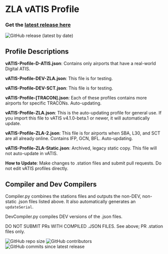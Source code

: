 # ZLA vATIS Profile

### **Get the [latest release here](https://github.com/ZLA-ARTCC/vatis-profiles/releases/latest)**

![GitHub release (latest by date)](https://img.shields.io/github/v/release/ZLA-ARTCC/vatis-profiles?style=for-the-badge)

## Profile Descriptions

**vATIS-Profile-D-ATIS.json**: Contains only airports that have a real-world Digital ATIS.

**vATIS-Profile-DEV-ZLA.json**: This file is for testing.

**vATIS-Profile-DEV-SCT.json**: This file is for testing.

**vATIS-Profile-[TRACON].json**: Each of these profiles contains more airports for specific TRACONs. Auto-updating.

**vATIS-Profile-ZLA.json**: This is the auto-updating profile for general use. If you import this file to vATIS v4.1.0-beta.1 or newer, it will automatically update.

**vATIS-Profile-ZLA-2.json**: This file is for airports when SBA, L30, and SCT are all already online. Contains IFP, GCN, BFL. Auto-updating.

**vATIS-Profile-ZLA-Static.json**: Archived, legacy static copy. This file will not auto-update in vATIS.


**How to Update**: Make changes to .station files and submit pull requests. Do not edit vATIS profiles directly.

## Compiler and Dev Compilers

Compiler.py combines the stations files and outputs the non-DEV, non-static .json files listed above. It also automatically generates an `updateSerial`.

DevCompiler.py compiles DEV versions of the .json files. 

DO NOT SUBMIT PRs WITH COMPILED .JSON FILES. See above; PR .station files only. 

![GitHub repo size](https://img.shields.io/github/repo-size/ZLA-ARTCC/vatis-profiles?style=for-the-badge)
![GitHub contributors](https://img.shields.io/github/contributors-anon/ZLA-ARTCC/vatis-profiles?style=for-the-badge)
![GitHub commits since latest release](https://img.shields.io/github/commits-since/ZLA-ARTCC/vatis-profiles/latest?style=for-the-badge)
